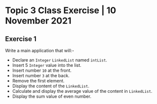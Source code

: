 # Topic 3 Class Exercise | 10 November 2021

## Exercise 1
Write a main application that will:-

* Declare an `Integer` `LinkedList` named `intList`.
* Insert 5 `Integer` value into the list.
* Insert number `10` at the front.
* Insert number `3` at the back.
* Remove the first element.
* Display the content of the `LinkedList`.
* Calculate and display the average value of the content in `LinkedList`.
* Display the sum value of even number.
